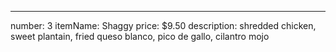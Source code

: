 ---
number: 3
itemName: Shaggy
price: $9.50
description: shredded chicken, sweet plantain, fried queso blanco, pico de gallo, cilantro mojo